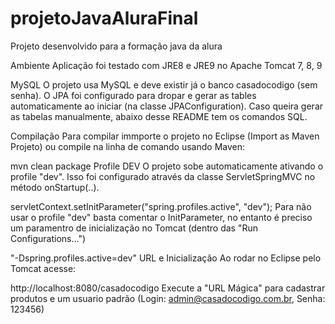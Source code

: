 # projetoJavaAluraFinal
Projeto desenvolvido para a formação java da alura

Ambiente
Aplicação foi testado com JRE8 e JRE9 no Apache Tomcat 7, 8, 9

MySQL
O projeto usa MySQL e deve existir já o banco casadocodigo (sem senha). O JPA foi configurado para dropar e gerar as tables automaticamente ao iniciar (na classe JPAConfiguration). Caso queira gerar as tabelas manualmente, abaixo desse README tem os comandos SQL.

Compilação
Para compilar immporte o projeto no Eclipse (Import as Maven Projeto) ou compile na linha de comando usando Maven:

mvn clean package
Profile DEV
O projeto sobe automaticamente ativando o profile "dev". Isso foi configurado através da classe ServletSpringMVC no método onStartup(..).

servletContext.setInitParameter("spring.profiles.active", "dev");
Para não usar o profile "dev" basta comentar o InitParameter, no entanto é preciso um paramentro de inicialização no Tomcat (dentro das "Run Configurations...")

 "-Dspring.profiles.active=dev"
URL e Inicialização
Ao rodar no Eclipse pelo Tomcat acesse:

http://localhost:8080/casadocodigo
Execute a "URL Mágica" para cadastrar produtos e um usuario padrão (Login: admin@casadocodigo.com.br, Senha: 123456)



